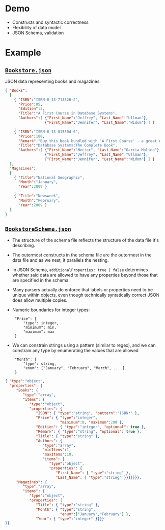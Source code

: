 # Demo

- Constructs and syntactic correctness
- Flexibility of data model
- JSON Schema, validation

# Example

## [`Bookstore.json`](./data/Bookstore.json)

JSON data representing books and magazines

```json
{ "Books":
  [
    { "ISBN":"ISBN-0-13-713526-2",
      "Price":85,
      "Edition":3,
      "Title":"A First Course in Database Systems",
      "Authors":[ {"First_Name":"Jeffrey", "Last_Name":"Ullman"},
                  {"First_Name":"Jennifer", "Last_Name":"Widom"} ] }
    ,
    { "ISBN":"ISBN-0-13-815504-6",
      "Price":100,
      "Remark":"Buy this book bundled with 'A First Course' - a great deal!",
      "Title":"Database Systems:The Complete Book",
      "Authors":[ {"First_Name":"Hector", "Last_Name":"Garcia-Molina"},
                  {"First_Name":"Jeffrey", "Last_Name":"Ullman"},
                  {"First_Name":"Jennifer", "Last_Name":"Widom"} ] }
  ],
  "Magazines":
  [
    { "Title":"National Geographic",
      "Month":"January",
      "Year":2009 }
    ,
    { "Title":"Newsweek",
      "Month":"February",
      "Year":2009 }
  ]
}
```

## [`BookstoreSchema.json`](./data/BookstoreSchema.json)

- The structure of the schema file reflects the structure of the data file it's describing.
- The outermost constructs in the schema file are the outermost in the data file and as we nest, it parallels the nesting.
- In JSON Schema, `additionalProperties: true | false` determines whether said data are allowed to have any properties beyond those that are specified in the schema.
- Many parsers actually do enforce that labels or properties need to be unique within objects, even though technically syntatically correct JSON does allow multiple copies.
- Numeric boundaries for integer types: 

       "Price": {
           "type": integer,
           "minimum": min,
           "maximum": max
       }

- We can constrain strings using a pattern (similar to regex), and we can constrain any type by enumerating the values that are allowed 

       "Month": {
           "type": string,
           "enum": ["January", "February", "March", ... ]
       }


```json
{ "type":"object",
  "properties": {
     "Books": {
        "type":"array",
        "items": {
           "type":"object",
           "properties": {
              "ISBN": { "type":"string", "pattern":"ISBN*" },
              "Price": { "type":"integer",
                         "minimum":0, "maximum":200 },
              "Edition": { "type":"integer", "optional": true },
              "Remark": { "type":"string", "optional": true },
              "Title": { "type":"string" },
              "Authors": { 
                 "type":"array",
                 "minItems":1,
                 "maxItems":10,
                 "items": {
                    "type":"object",
                    "properties": {
                       "First_Name": { "type":"string" },
                       "Last_Name": { "type":"string" }}}}}}},
     "Magazines": {
        "type":"array",
        "items": {
           "type":"object",
           "properties": {
              "Title": { "type":"string" },
              "Month": { "type":"string",
                         "enum":["January","February"] },
              "Year": { "type":"integer" }}}}
}}
```
